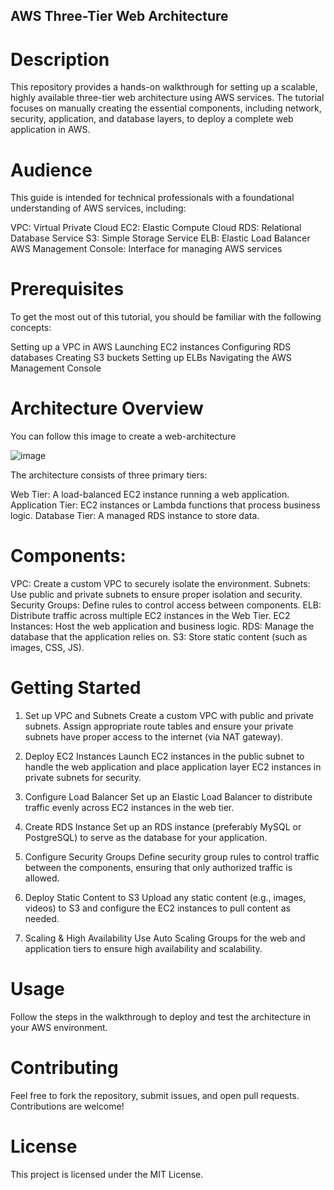 ## AWS Three-Tier Web Architecture
                                                          
# Description
This repository provides a hands-on walkthrough for setting up a scalable, highly available three-tier web architecture using AWS services. The tutorial focuses on manually creating the essential components, including network, security, application, and database layers, to deploy a complete web application in AWS.

# Audience
This guide is intended for technical professionals with a foundational understanding of AWS services, including:

VPC: Virtual Private Cloud
EC2: Elastic Compute Cloud
RDS: Relational Database Service
S3: Simple Storage Service
ELB: Elastic Load Balancer
AWS Management Console: Interface for managing AWS services

# Prerequisites
To get the most out of this tutorial, you should be familiar with the following concepts:

Setting up a VPC in AWS
Launching EC2 instances
Configuring RDS databases
Creating S3 buckets
Setting up ELBs
Navigating the AWS Management Console


# Architecture Overview
You can follow this image to create a web-architecture

![image](https://github.com/user-attachments/assets/fa4b0d0d-a29b-42a2-a33d-ffd66d4fd18b)

The architecture consists of three primary tiers:

Web Tier: A load-balanced EC2 instance running a web application.
Application Tier: EC2 instances or Lambda functions that process business logic.
Database Tier: A managed RDS instance to store data.

# Components:
VPC: Create a custom VPC to securely isolate the environment.
Subnets: Use public and private subnets to ensure proper isolation and security.
Security Groups: Define rules to control access between components.
ELB: Distribute traffic across multiple EC2 instances in the Web Tier.
EC2 Instances: Host the web application and business logic.
RDS: Manage the database that the application relies on.
S3: Store static content (such as images, CSS, JS).

# Getting Started
1. Set up VPC and Subnets
Create a custom VPC with public and private subnets. Assign appropriate route tables and ensure your private subnets have proper access to the internet (via NAT gateway).

2. Deploy EC2 Instances
Launch EC2 instances in the public subnet to handle the web application and place application layer EC2 instances in private subnets for security.

3. Configure Load Balancer
Set up an Elastic Load Balancer to distribute traffic evenly across EC2 instances in the web tier.

4. Create RDS Instance
Set up an RDS instance (preferably MySQL or PostgreSQL) to serve as the database for your application.

5. Configure Security Groups
Define security group rules to control traffic between the components, ensuring that only authorized traffic is allowed.

6. Deploy Static Content to S3
Upload any static content (e.g., images, videos) to S3 and configure the EC2 instances to pull content as needed.

7. Scaling & High Availability
Use Auto Scaling Groups for the web and application tiers to ensure high availability and scalability.

# Usage
Follow the steps in the walkthrough to deploy and test the architecture in your AWS environment.

# Contributing
Feel free to fork the repository, submit issues, and open pull requests. Contributions are welcome!

# License
This project is licensed under the MIT License.
